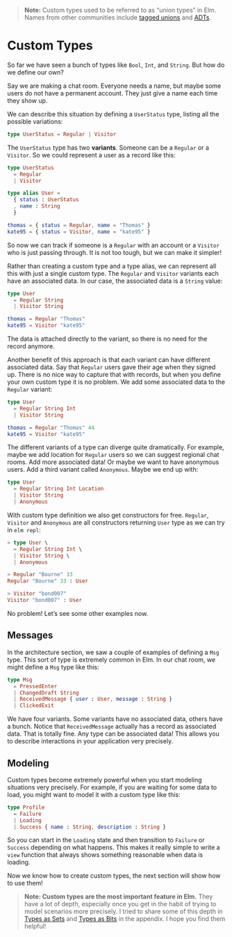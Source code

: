 > **Note:** Custom types used to be referred to as “union types” in Elm. Names from other communities include [tagged unions](https://en.wikipedia.org/wiki/Tagged_union) and [ADTs](https://en.wikipedia.org/wiki/Algebraic_data_type).

# Custom Types

So far we have seen a bunch of types like `Bool`, `Int`, and `String`. But how do we define our own?

Say we are making a chat room. Everyone needs a name, but maybe some users do not have a permanent account. They just give a name each time they show up.

We can describe this situation by defining a `UserStatus` type, listing all the possible variations:

```elm
type UserStatus = Regular | Visitor
```

The `UserStatus` type has two **variants**. Someone can be a `Regular` or a `Visitor`. So we could represent a user as a record like this:

```elm
type UserStatus
  = Regular
  | Visitor

type alias User =
  { status : UserStatus
  , name : String
  }

thomas = { status = Regular, name = "Thomas" }
kate95 = { status = Visitor, name = "kate95" }
```

So now we can track if someone is a `Regular` with an account or a `Visitor` who is just passing through. It is not too tough, but we can make it simpler!

Rather than creating a custom type and a type alias, we can represent all this with just a single custom type. The `Regular` and `Visitor` variants each have an associated data. In our case, the associated data is a `String` value:

```elm
type User
  = Regular String
  | Visitor String

thomas = Regular "Thomas"
kate95 = Visitor "kate95"
```

The data is attached directly to the variant, so there is no need for the record anymore.

Another benefit of this approach is that each variant can have different associated data. Say that `Regular` users gave their age when they signed up. There is no nice way to capture that with records, but when you define your own custom type it is no problem. We add some associated data to the `Regular` variant:

```elm
type User
  = Regular String Int
  | Visitor String

thomas = Regular "Thomas" 44
kate95 = Visitor "kate95"
```

The different variants of a type can diverge quite dramatically. For example, maybe we add location for `Regular` users so we can suggest regional chat rooms. Add more associated data! Or maybe we want to have anonymous users. Add a third variant called `Anonymous`. Maybe we end up with:

```elm
type User
  = Regular String Int Location
  | Visitor String
  | Anonymous
```

With custom type definition we also get constructors for free. `Regular`, `Visitor` and `Anonymous` are all constructors returning `User` type as we can try in `elm repl`:

```elm
> type User \
  = Regular String Int \
  | Visitor String \
  | Anonymous

> Regular "Bourne" 33
Regular "Bourne" 33 : User

> Visitor "bond007"
Visitor "bond007" : User
```

No problem! Let’s see some other examples now.


## Messages

In the architecture section, we saw a couple of examples of defining a `Msg` type. This sort of type is extremely common in Elm. In our chat room, we might define a `Msg` type like this:

```elm
type Msg
  = PressedEnter
  | ChangedDraft String
  | ReceivedMessage { user : User, message : String }
  | ClickedExit
```

We have four variants. Some variants have no associated data, others have a bunch. Notice that `ReceivedMessage` actually has a record as associated data. That is totally fine. Any type can be associated data! This allows you to describe interactions in your application very precisely.


## Modeling

Custom types become extremely powerful when you start modeling situations very precisely. For example, if you are waiting for some data to load, you might want to model it with a custom type like this:

```elm
type Profile
  = Failure
  | Loading
  | Success { name : String, description : String }
```

So you can start in the `Loading` state and then transition to `Failure` or `Success` depending on what happens. This makes it really simple to write a `view` function that always shows something reasonable when data is loading.

Now we know how to create custom types, the next section will show how to use them!


> **Note: Custom types are the most important feature in Elm.** They have a lot of depth, especially once you get in the habit of trying to model scenarios more precisely. I tried to share some of this depth in [Types as Sets](/appendix/types_as_sets.html) and [Types as Bits](/appendix/types_as_bits.html) in the appendix. I hope you find them helpful!